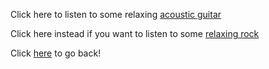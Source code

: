 Click here to listen to some relaxing [acoustic guitar](https://www.youtube.com/watch?v=bpKn3vx6LkI)

Click here instead if you want to listen to some [relaxing rock](https://www.youtube.com/watch?v=JVJVAHLJleU)

Click [here](../marshmallow.md) to go back!
